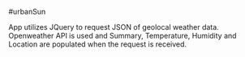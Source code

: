 #urbanSun

App utilizes JQuery to request JSON of geolocal weather data. Openweather API is used and Summary, Temperature, Humidity and Location are populated when the request is received. 